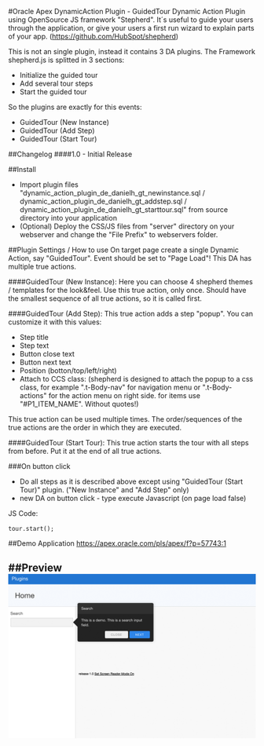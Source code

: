 #Oracle Apex DynamicAction Plugin - GuidedTour
Dynamic Action Plugin using OpenSource JS framework "Stepherd".
It´s useful to guide your users through the application, or give your users a first run wizard to explain parts of your app.
(https://github.com/HubSpot/shepherd)

This is not an single plugin, instead it contains 3 DA plugins.
The Framework shepherd.js is splitted in 3 sections:
- Initialize the guided tour
- Add several tour steps
- Start the guided tour

So the plugins are exactly for this events:
- GuidedTour (New Instance)
- GuidedTour (Add Step)
- GuidedTour (Start Tour)


##Changelog
####1.0 - Initial Release

##Install
- Import plugin files "dynamic_action_plugin_de_danielh_gt_newinstance.sql / dynamic_action_plugin_de_danielh_gt_addstep.sql / dynamic_action_plugin_de_danielh_gt_starttour.sql" from source directory into your application
- (Optional) Deploy the CSS/JS files from "server" directory on your webserver and change the "File Prefix" to webservers folder.

##Plugin Settings / How to use
On target page create a single Dynamic Action, say "GuidedTour".
Event should be set to "Page Load"!
This DA has multiple true actions.

####GuidedTour (New Instance):
Here you can choose 4 shepherd themes / templates for the look&feel.
Use this true action, only once. Should have the smallest sequence of all true actions, so it is called first. 

####GuidedTour (Add Step):
This true action adds a step "popup". You can customize it with this values:
- Step title
- Step text
- Button close text
- Button next text
- Position (botton/top/left/right)
- Attach to CCS class: (shepherd is designed to attach the popup to a css class, for example ".t-Body-nav" for navigation menu or ".t-Body-actions" for the action menu on right side. for items use "#P1_ITEM_NAME". Without quotes!)

This true action can be used multiple times. The order/sequences of the true actions are the order in which they are executed.

####GuidedTour (Start Tour):
This true action starts the tour with all steps from before. Put it at the end of all true actions.

###On button click
- Do all steps as it is described above except using "GuidedTour (Start Tour)" plugin. ("New Instance" and "Add Step" only)
- new DA on button click - type execute Javascript (on page load false)

JS Code:
```language-javascript
tour.start();
```

##Demo Application
https://apex.oracle.com/pls/apex/f?p=57743:1

##Preview
![](https://github.com/Dani3lSun/apex-plugin-guidedtour/blob/master/preview.png)
---
